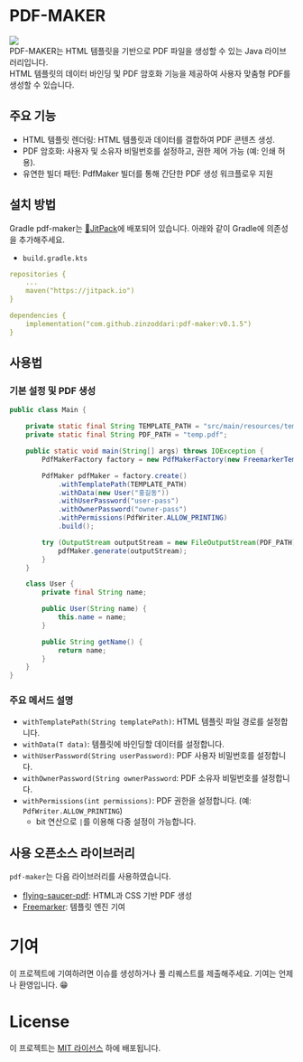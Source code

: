 # PDF-MAKER
[![](https://jitpack.io/v/zinzoddari/pdf-maker.svg)](https://jitpack.io/#zinzoddari/pdf-maker)<br />
PDF-MAKER는 HTML 템플릿을 기반으로 PDF 파일을 생성할 수 있는 Java 라이브러리입니다. <br />
HTML 템플릿의 데이터 바인딩 및 PDF 암호화 기능을 제공하여 사용자 맞춤형 PDF를 생성할 수 있습니다.

## 주요 기능
- HTML 템플릿 렌더링: HTML 템플릿과 데이터를 결합하여 PDF 콘텐츠 생성.
- PDF 암호화: 사용자 및 소유자 비밀번호를 설정하고, 권한 제어 가능 (예: 인쇄 허용).
- 유연한 빌더 패턴: PdfMaker 빌더를 통해 간단한 PDF 생성 워크플로우 지원

## 설치 방법
Gradle
pdf-maker는 [🔗JitPack](https://jitpack.io/#zinzoddari/pdf-maker)에 배포되어 있습니다. 아래와 같이 Gradle에 의존성을 추가해주세요.
- `build.gradle.kts`
```yml
repositories {
    ...
    maven("https://jitpack.io")
}
```
```yml
dependencies {
    implementation("com.github.zinzoddari:pdf-maker:v0.1.5")
}
```

## 사용법
### 기본 설정 및 PDF 생성
```java
public class Main {

    private static final String TEMPLATE_PATH = "src/main/resources/template/freemarkerReceipt.html";
    private static final String PDF_PATH = "temp.pdf";

    public static void main(String[] args) throws IOException {
        PdfMakerFactory factory = new PdfMakerFactory(new FreemarkerTemplateManager());

        PdfMaker pdfMaker = factory.create()
            .withTemplatePath(TEMPLATE_PATH)
            .withData(new User("홍길동"))
            .withUserPassword("user-pass")
            .withOwnerPassword("owner-pass")
            .withPermissions(PdfWriter.ALLOW_PRINTING)
            .build();

        try (OutputStream outputStream = new FileOutputStream(PDF_PATH)) {
            pdfMaker.generate(outputStream);
        }
    }

    class User {
        private final String name;

        public User(String name) {
            this.name = name;
        }

        public String getName() {
            return name;
        }
    }
}
```
### 주요 메서드 설명
 - `withTemplatePath(String templatePath)`: HTML 템플릿 파일 경로를 설정합니다. 
 - `withData(T data)`: 템플릿에 바인딩할 데이터를 설정합니다. 
 - `withUserPassword(String userPassword)`: PDF 사용자 비밀번호를 설정합니다. 
 - `withOwnerPassword(String ownerPassword`: PDF 소유자 비밀번호를 설정합니다. 
 - `withPermissions(int permissions)`: PDF 권한을 설정합니다. (예: `PdfWriter.ALLOW_PRINTING`)
   - bit 연산으로 `|`를 이용해 다중 설정이 가능합니다.

## 사용 오픈소스 라이브러리 
`pdf-maker`는 다음 라이브러리를 사용하였습니다.
- [flying-saucer-pdf](https://github.com/flyingsaucerproject/flyingsaucer): HTML과 CSS 기반 PDF 생성
- [Freemarker](https://github.com/apache/freemarker): 템플릿 엔진
  기여

# 기여
이 프로젝트에 기여하려면 이슈를 생성하거나 풀 리퀘스트를 제출해주세요. 기여는 언제나 환영입니다. 😁

# License
이 프로젝트는 [MIT 라이선스](https://opensource.org/license/mit) 하에 배포됩니다.
